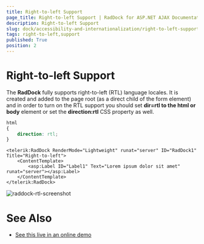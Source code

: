 ```yaml
---
title: Right-to-left Support
page_title: Right-to-left Support | RadDock for ASP.NET AJAX Documentation
description: Right-to-left Support
slug: dock/accessibility-and-internationalization/right-to-left-support
tags: right-to-left,support
published: True
position: 2
---
```


# Right-to-left Support



The **RadDock** fully supports right-to-left (RTL) language locales. It is created and added to the page root (as a direct child of the form element) and in order to turn on the RTL support you should set **dir=rtl to the html or body** element or set the **direction:rtl** CSS property as well.

````CSS
html
{
    direction: rtl;
}
````



````ASP.NET
<telerik:RadDock RenderMode="Lightweight" runat="server" ID="RadDock1" Title="Right-to-left">
    <ContentTemplate>
        <asp:Label ID="Label1" Text="Lorem ipsum dolor sit amet" runat="server"></asp:Label>
    </ContentTemplate>
</telerik:RadDock>
````

![raddock-rtl-screenshot](images/raddock-rtl-screenshot.png)

# See Also

 * [See this live in an online demo](https://demos.telerik.com/aspnet-ajax/dock/examples/righttoleft/defaultcs.aspx)
